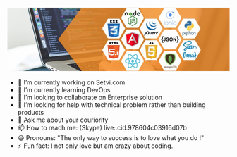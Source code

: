 ![](https://github.com/Rusleo-max/Rusleo-max/blob/master/Microsoft-SharePoint-Development.jpg)
- 🔭 I’m currently working on Setvi.com
- 🌱 I’m currently learning DevOps
- 👯 I’m looking to collaborate on Enterprise solution
- 🤔 I’m looking for help with technical problem rather than building products
- 💬 Ask me about your couriority
- 📫 How to reach me: (Skype) live:.cid.978604c03916d07b
- 😄 Pronouns: "The only way to success is to love what you do !" 
- ⚡ Fun fact: I not only love but am crazy about coding.
